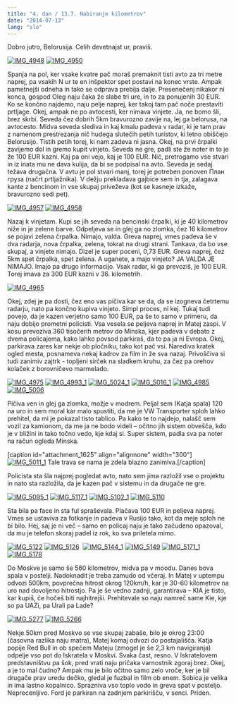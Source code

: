 ```yaml
---
title: "4. dan / 13.7. Nabiranje kilometrov"
date: "2014-07-13"
lang: "slo"
---
```


Dobro jutro, Belorusija. Celih devetnajst ur, praviš.

[![IMG_4948](images/IMG_4948-300x200.jpg)](http://gremovmongolijo.com/wp-content/uploads/2014/07/IMG_4948.jpg) [![IMG_4950](images/IMG_4950-300x200.jpg)](http://gremovmongolijo.com/wp-content/uploads/2014/07/IMG_4950.jpg)

Spanja na pol, ker vsake kvatre pač moraš premaknit tisti avto za tri metre naprej, pa vsakih N ur te en inšpektor spet postavi na konec vrste. Ampak pametnejši odneha in tako se odprava prebija dalje. Presenečenj nikakor ni konca, gospod Oleg naju čaka že slabe tri ure, in to za ponujenih 30 EUR. Ko se končno najdemo, naju pelje naprej, ker takoj tam pač noče prestaviti prtljage. Okej, ampak ne po avtocesti, ker nimava vinjete. Ja, ne bomo šli, brez skrbi. Seveda čez dobrih 5km bravurozno zavije na, lej ga belorusa, na avtocesto. Midva seveda slediva in kaj kmalu padeva v radar, ki je tam prav z namenom prestrezanja nič hudega slutečih petih turistov, ki letno obiščejo Belorusijo. Tistih petih torej, ki nam zadeva ni jasna. Okej, na prvi črpalki zavijemo dol in gremo kupit vinjeto. Seveda ne gre, padli ste že noter in to je že 100 EUR kazni. Kaj pa oni vejo, kaj je 100 EUR. Nič, pretrogamo vse stvari in iz inata mu ne dava kulija, da bi se podpisal na avto. Seveda je sedaj težava drugačna. V avtu je pol stvari manj, torej je potreben ponoven План груза (načrt prtljažnika). V dežju prekladava gajbice sem in tja, zalagava kante z bencinom in vse skupaj priveževa (kot se kasneje izkaže, bravurozno sedi pet).

[![IMG_4957](images/IMG_4957-300x200.jpg)](http://gremovmongolijo.com/wp-content/uploads/2014/07/IMG_4957.jpg) [![IMG_4958](images/IMG_4958-300x200.jpg)](http://gremovmongolijo.com/wp-content/uploads/2014/07/IMG_4958.jpg)

Nazaj k vinjetam. Kupi se jih seveda na bencinski črpalki, ki je 40 kilometrov niže in je zelene barve. Odpeljeva se in glej ga no zlomka, čez 16 kilometrov se pojavi zelena črpalka. Nimajo, valda. Greva naprej, vmes padeva še v dva radarja, nova črpalka, zelena, tokrat na drugi strani. Tankava, da bo vse skupaj, a vinjete nimajo. Dizel je super poceni, 0,73 EUR. Greva naprej, čez 5km spet črpalka, spet zelena. A uganete, a majo vinjeto? JA VALDA JE NIMAJO. Imajo pa drugo informacijo. Vsak radar, ki ga prevoziš, je 100 EUR. Torej imava za 300 EUR kazni v 36. kilometrih.

[![IMG_4965](images/IMG_4965-300x200.jpg)](http://gremovmongolijo.com/wp-content/uploads/2014/07/IMG_4965.jpg)

Okej, zdej je pa dosti, čez eno vas pičiva kar se da, da se izogneva četrtemu radarju, nato pa končno kupiva vinjeto. Simpl proces, ni kej. Tukaj tudi povejo, da je kazen verjetno samo 100 EUR, pa še to samo v primeru, da naju dobijo prometni policisti. Vsa vesela se peljeva naprej in Matej zaspi. V kosu prevoziva 360 tisočerih metrov do Minska, kjer padeva v debato z dvema policajema, kako lahko povsod parkiraš, da to pa ja ni Evropa. Okej, parkirava zares kar nekje ob pločniku, tako kot pač vsi. Narediva kratek ogled mesta, posnameva nekaj kadrov za film in že sva nazaj. Privoščiva si tudi zanimiv zajtrk - topljeni sirček na sladkem kruhu, za čez pa orehov kolaček z borovničevo marmelado.

[![IMG_4975](images/IMG_4975-300x200.jpg)](http://gremovmongolijo.com/wp-content/uploads/2014/07/IMG_4975.jpg) [![IMG_4993_1](images/IMG_4993_1-300x200.jpg)](http://gremovmongolijo.com/wp-content/uploads/2014/07/IMG_4993_1.jpg) [![IMG_5024_1](images/IMG_5024_1-300x200.jpg)](http://gremovmongolijo.com/wp-content/uploads/2014/07/IMG_5024_1.jpg) [![IMG_5016_1](images/IMG_5016_1-300x200.jpg)](http://gremovmongolijo.com/wp-content/uploads/2014/07/IMG_5016_1.jpg) [![IMG_4985](images/IMG_4985-300x200.jpg)](http://gremovmongolijo.com/wp-content/uploads/2014/07/IMG_4985.jpg) [![IMG_5006](images/IMG_5006-300x200.jpg)](http://gremovmongolijo.com/wp-content/uploads/2014/07/IMG_5006.jpg)

Pičiva ven in glej ga zlomka, možje v modrem. Peljal sem (Katja spala) 120 na uro in sem moral kar malo spustiti, da me je VW Transporter sploh lahko prehitel, da mi je pokazal tisto tablico. Pa kako te to najdejo, nalašč sem vozil za kamionom, da me ja ne bodo videli – očitno jih sistem obvešča, kdo je v bližini in tako točno vedo, kje kdaj si. Super sistem, padla sva pa noter na račun ogleda Minska.

\[caption id="attachment\_1625" align="alignnone" width="300"\][![IMG_5011_1](images/IMG_5011_1-300x200.jpg)](http://gremovmongolijo.com/wp-content/uploads/2014/07/IMG_5011_1.jpg) Tale trava se nama je zdela blazno zanimiva.\[/caption\]

Policista sta šla najprej pogledat avto, nato sem jima razložil vse o projektu in nato sta razložila, da je kazen pač v sistemu in da drugače ne gre.

[![IMG_5095_1](images/IMG_5095_1-300x200.jpg)](http://gremovmongolijo.com/wp-content/uploads/2014/07/IMG_5095_1.jpg) [![IMG_5117_1](images/IMG_5117_1-300x200.jpg)](http://gremovmongolijo.com/wp-content/uploads/2014/07/IMG_5117_1.jpg) [![IMG_5102_1](images/IMG_5102_1-300x200.jpg)](http://gremovmongolijo.com/wp-content/uploads/2014/07/IMG_5102_1.jpg) [![IMG_5110](images/IMG_5110-300x200.jpg)](http://gremovmongolijo.com/wp-content/uploads/2014/07/IMG_5110.jpg)

Sta bila pa face in sta ful spraševala. Plačava 100 EUR in peljeva naprej. Vmes se ustaviva za fotkanje in padeva v Rusijo tako, kot da meje sploh ne bi bilo. Hej, saj je ni več – samo en policaj naju je tako začudeno opazoval, da mu je telefon skoraj padel iz rok, ko sva priletela mimo.

[![IMG_5122](images/IMG_5122-300x200.jpg)](http://gremovmongolijo.com/wp-content/uploads/2014/07/IMG_5122.jpg) [![IMG_5126](images/IMG_5126-300x200.jpg)](http://gremovmongolijo.com/wp-content/uploads/2014/07/IMG_5126.jpg)  [![IMG_5144_1](images/IMG_5144_1-300x200.jpg)](http://gremovmongolijo.com/wp-content/uploads/2014/07/IMG_5144_1.jpg) [![IMG_5149](images/IMG_5149-300x200.jpg)](http://gremovmongolijo.com/wp-content/uploads/2014/07/IMG_5149.jpg) [![IMG_5171_1](images/IMG_5171_1-300x200.jpg)](http://gremovmongolijo.com/wp-content/uploads/2014/07/IMG_5171_1.jpg) [![IMG_5178](images/IMG_5178-300x200.jpg)](http://gremovmongolijo.com/wp-content/uploads/2014/07/IMG_5178.jpg)

Do Moskve je samo še 560 kilometrov, midva pa v moodu. Danes bova spala v postelji. Nadoknadit je treba zamudo od včeraj. In Matej v uptempu odvozi 500km, povprečna hitrost okrog 120km/h, kar je 30-60 kilometrov na uro nad dovoljeno hitrostjo. Pa je še vedno zadnji, garantirava – KIA je tisto, kar kupiš, če hočeš biti najhitrejši. Prehitevale so naju namreč same Kie, kje so pa UAZi, pa Urali pa Lade?

[![IMG_5277](images/IMG_5277-300x200.jpg)](http://gremovmongolijo.com/wp-content/uploads/2014/07/IMG_5277.jpg) [![IMG_5266](images/IMG_5266-300x200.jpg)](http://gremovmongolijo.com/wp-content/uploads/2014/07/IMG_5266.jpg)

Nekje 50km pred Moskvo se vse skupaj zabaše, bilo je okrog 23:00 (časovna razlika naju matra), Matej komaj odvozi do postajališča. Katja popije Red Bull in ob spečem Mateju (zmogel je še 2,3 km navigiranja) odpelje vso pot do Iskratela v Moskvi. Svaka čast, resno. V Iskratelovem predstavništvu pa šok, pred vrati naju pričaka varnostnik zgoraj brez. Okej, a je to mal čudno? Ampak mu je bilo očitno samo zelo vroče, ker je bil drugače prav uredu dečko, gledal je fuzbal in film ob enem. Sobica je velika in ima lastno kopalnico. Sprazniva vso toplo vodo in greva spat v posteljo. Neprecenljivo. Ford je parkiran na zadnjem parkirišču, v senci. Priden.
